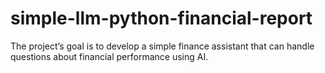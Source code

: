 # simple-llm-python-financial-report
 The project’s goal is to develop a simple finance assistant that can handle questions about financial performance using AI.